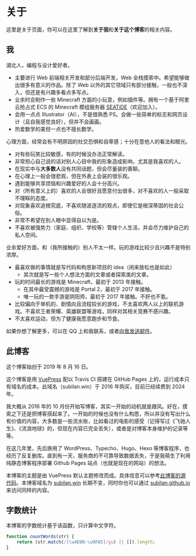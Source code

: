 # 关于

这里是关于页面，你可以在这里了解到**关于我**和**关于这个博客**的相关内容。

## 我

湖北人，编程与设计爱好者。

- 主要进行 Web 前端相关开发和部分后端开发，Web 全栈摸索中。希望能够做出很多有意义的作品。除了 Web 以外的其它领域只有部分接触，一般也不深入，但还是有兴趣多看点多写点。
- 业余时会制作一些 Minecraft 方面的小玩意，例如插件等。拥有一个基于阿里云抢占式 ECS 的 Minecraft 模组服务器 [SEATiDE](https://seatide.top)（欢迎加入）。
- 会用一点点 Illustrator（AI），不是很熟悉 PS。会做一些简单的标志和网页设计（且自我感觉良好），但并不会画画。
- 热爱数学的美但一点也不擅长数学。

心理方面，经常会有不明原因的社交恐惧和自卑感；十分在意他人的看法和眼光。
- 对有些玩笑比较敏感，有的时候没办法正常解读。
- 非常担心自己说的话对别人心目中我的形象造成影响，尤其是我喜欢的人。
- 在现实中与**大多数人**没有共同话题，但会尽量装的善聊。
- 在心理上一般会很悲观，但在外表上会装的很乐观。
- 遇到能够共享烦恼和兴趣爱好的人会十分高兴。
- 对（所有意义上的）喜欢的人会很好且愿意付出很多，对不喜欢的人一般采取不理睬的态度。
- 对现象喜欢追根究底，不喜欢随波逐流的观点，即使它是根深蒂固的社会公俗。
- 非常不希望在别人眼中显得自以为是。
- 不喜欢被强势力（家庭、组织、学校等）管辖个人生活，并会尽力维护自己的私人空间。

业余爱好方面，和（我所接触的）别人不太一样。玩的游戏比较少且兴趣不是特别浓厚。
- 最喜欢做的事情就是写代码和构思新项目的 idea（闲来放松也是如此）
  - 其次就是写一些个人想法方面的文章或者探索类的文章。
- 玩的时间最长的游戏是 Minecraft，最初于 2013 年接触。
  - 在其中最受震撼的游戏是 Portal 2，最初于 2017 年接触。
  - 唯一玩的一款手游是阴阳师，最初于 2017 年接触。不肝也不氪。
- 比较偏向于单机的、剧情向且流程较长的游戏，不太喜欢两人以上的联机游戏。不喜欢王者荣耀、英雄联盟等游戏，同样对其相关竞赛不感兴趣。
- 不太喜欢运动，但为了健康我愿意跑步和节食。

如果你想了解更多，可以在 QQ 上和我联系，或者[向我发送邮件](mailto:christophersubilan@gmail.com)。

## 此博客

这个博客始创于 2019 年 8 月 16 日。

这个博客是用 [VuePress](https://vuepress.vuejs.org) 配以 Travis CI 搭建在 GitHub Pages 上的，运行成本只有域名的成本。此域名（subilan.win）于 2016 年购买，目前已经续费到 2024 年。

我大概从 2016 年的 10 月份开始写博客，其实一开始的动机就是跟风。好在，摸索之下还是把博客搭起来了。一开始的时候也没有什么构思，所以并没有写出什么有价值的内容，大多数是一些流水账，比如看过的电影的感受（记得写过《飞驰人生》、《流浪地球》的，但现在内容已完全丢失），或者是对博客本身维护的记录等等。

在这几年里，先后换用了 WordPress、Typecho、Hugo、Hexo 等博客程序，也经历了反复删库。直到有一天，服务商的不可靠导致数据丢失，于是我萌生了利用纯静态博客程序部署 Github Pages 站点（也就是现在的网站）的想法。

本博客的主题是由 VuePress 默认主题修改而成。具体信息可以参考[此博客的源代码](https://github.com/Subilan/subilan.github.io)。本博客域名为 [subilan.win](https://subilan.win) 长期不变，同时你也可以通过 [subilan.github.io](https://subilan.github.io) 来访问同样的内容。

## 字数统计

本博客的字数统计基于该函数，只计算中文字符。

```javascript
function countWords(str) {
	return (str.match(/[\u4E00-\u9FA5]/gu) || []).length;
}
```
